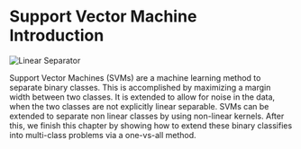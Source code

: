 # Support Vector Machine Introduction

![Linear Separator](../images/01_introduction.png "Linear Separator")

Support Vector Machines (SVMs) are a machine learning method to separate binary classes. This is accomplished by maximizing a margin width between two classes.  It is extended to allow for noise in the data, when the two classes are not explicitly linear separable.  SVMs can be extended to separate non linear classes by using non-linear kernels.  After this, we finish this chapter by showing how to extend these binary classifies into multi-class problems via a one-vs-all method.

